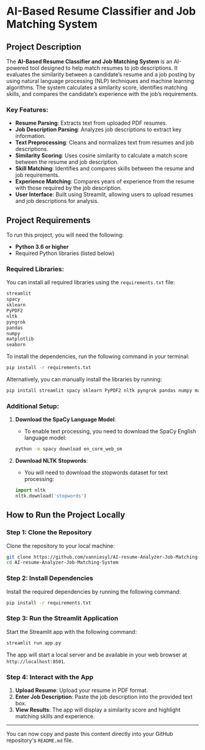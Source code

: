 

# AI-Based Resume Classifier and Job Matching System

## Project Description

The **AI-Based Resume Classifier and Job Matching System** is an AI-powered tool designed to help match resumes to job descriptions. It evaluates the similarity between a candidate’s resume and a job posting by using natural language processing (NLP) techniques and machine learning algorithms. The system calculates a similarity score, identifies matching skills, and compares the candidate’s experience with the job’s requirements.

### Key Features:

* **Resume Parsing**: Extracts text from uploaded PDF resumes.
* **Job Description Parsing**: Analyzes job descriptions to extract key information.
* **Text Preprocessing**: Cleans and normalizes text from resumes and job descriptions.
* **Similarity Scoring**: Uses cosine similarity to calculate a match score between the resume and job description.
* **Skill Matching**: Identifies and compares skills between the resume and job requirements.
* **Experience Matching**: Compares years of experience from the resume with those required by the job description.
* **User Interface**: Built using Streamlit, allowing users to upload resumes and job descriptions for analysis.

## Project Requirements

To run this project, you will need the following:

* **Python 3.6 or higher**
* Required Python libraries (listed below)

### Required Libraries:

You can install all required libraries using the `requirements.txt` file:

```txt
streamlit
spacy
sklearn
PyPDF2
nltk
pyngrok
pandas
numpy
matplotlib
seaborn
```

To install the dependencies, run the following command in your terminal:

```bash
pip install -r requirements.txt
```

Alternatively, you can manually install the libraries by running:

```bash
pip install streamlit spacy sklearn PyPDF2 nltk pyngrok pandas numpy matplotlib seaborn
```

### Additional Setup:

1. **Download the SpaCy Language Model**:

   * To enable text processing, you need to download the SpaCy English language model:

   ```bash
   python -m spacy download en_core_web_sm
   ```

2. **Download NLTK Stopwords**:

   * You will need to download the stopwords dataset for text processing:

   ```python
   import nltk
   nltk.download('stopwords')
   ```

## How to Run the Project Locally

### Step 1: Clone the Repository

Clone the repository to your local machine:

```bash
git clone https://github.com/vanniesyl/AI-resume-Analyzer-Job-Matching-System.git
cd AI-resume-Analyzer-Job-Matching-System
```

### Step 2: Install Dependencies

Install the required dependencies by running the following command:

```bash
pip install -r requirements.txt
```

### Step 3: Run the Streamlit Application

Start the Streamlit app with the following command:

```bash
streamlit run app.py
```

The app will start a local server and be available in your web browser at `http://localhost:8501`.

### Step 4: Interact with the App

1. **Upload Resume**: Upload your resume in PDF format.
2. **Enter Job Description**: Paste the job description into the provided text box.
3. **View Results**: The app will display a similarity score and highlight matching skills and experience.

---

You can now copy and paste this content directly into your GitHub repository's `README.md` file.
